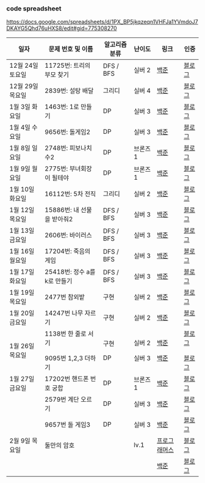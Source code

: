 ### code spreadsheet
https://docs.google.com/spreadsheets/d/1PX_BP5jkqzeqn1VHFJa1YVmdoJ7DKAYG5Qhd76uHXS8/edit#gid=775308270

| 일자 | 문제 번호 및 이름 | 알고리즘 분류 | 난이도 | 링크 | 인증 |
|------|------------------|-------------|-------|------|------|
|12월 24일 토요일|11725번: 트리의 부모 찾기|DFS / BFS|실버 2|[백준](https://www.acmicpc.net/problem/11725)|[블로그](https://aristudy.tistory.com/80)|
|12월 29일 목요일|2839번: 설탕 배달|그리디|실버 4|[백준](https://www.acmicpc.net/problem/2839)|[블로그](https://aristudy.tistory.com/80)|
|1월 3일 화요일|1463번: 1로 만들기|DP|실버 3|[백준]()|[블로그]()|
|1월 4일 수요일|	9656번: 돌게임2	| DP | 실버 3 |[백준](https://www.acmicpc.net/problem/1463)|[블로그](https://aristudy.tistory.com/84)|
|1월 8일 일요일|	2748번: 피보나치 수2 | DP	|브론즈 1|[백준](https://www.acmicpc.net/problem/2748)|[블로그](https://aristudy.tistory.com/66)|
|1월 9일 월요일|	2775번: 부녀회장이 될테야|	DP	|브론즈 1|	[백준](https://www.acmicpc.net/problem/2775)|[블로그](https://aristudy.tistory.com/86)|
|1월 10일 화요일|	16112번: 5차 전직	 |그리디	|실버 2	|[백준](https://www.acmicpc.net/problem/1026)|[블로그](https://aristudy.tistory.com/87)|
|1월 12일 목요일	|	15886번: 내 선물을 받아줘2 |	DFS / BFS |	실버 3|[백준](https://www.acmicpc.net/problem/15886)|[블로그](https://aristudy.tistory.com/88)|
|1월 13일 금요일	|	2606번:  바이러스 |	DFS / BFS	|실버 3|[백준](https://www.acmicpc.net/problem/2606)|[블로그](https://aristudy.tistory.com/90)|
|1월 16일 월요일	|	17204번: 죽음의 게임 |	DFS / BFS	|실버 3|[백준](https://www.acmicpc.net/problem/17204)|[블로그](https://aristudy.tistory.com/91)|
|1월 17일 화요일	|	25418번: 정수 a를 k로 만들기 |	DFS / BFS	|실버 3|[백준](https://www.acmicpc.net/problem/25418)|[블로그](https://aristudy.tistory.com/93)|
|1월 19일 목요일	|	2477번 참외밭|	구현	|실버 2|[백준](https://www.acmicpc.net/problem/2477)|[블로그]()|
|1월 20일 금요일	|	14247번 나무 자르기|	구현	|실버 2|[백준](https://www.acmicpc.net/problem/14247)|[블로그](https://aristudy.tistory.com/94)|
|1월 26일 목요일	|	1138번 한 줄로 서기 </p> 9095번 1,2,3 더하기 |	구현	</p> DP |실버 2 </p> 실버 3|[백준](https://www.acmicpc.net/problem/1138) </p> [백준](https://www.acmicpc.net/problem/9095)|[블로그]() </p> [블로그](https://aristudy.tistory.com/96)|
|1월 27일 금요일 |	17202번 핸드폰 번호 궁합 |	DP|	브론즈 1|[백준](https://www.acmicpc.net/problem/17202)|[블로그](https://aristudy.tistory.com/97)|
|   | 2579번 계단 오르기  |  DP | 실버 3 |[백준](https://www.acmicpc.net/problem/2579)|[블로그](https://aristudy.tistory.com/98)|
|   | 9657번 돌 게임3  |  DP | 실버 3 |[백준](https://www.acmicpc.net/problem/9657)|[블로그]()|
|2월 9일 목요일 | 둘만의 암호 |   |  lv.1 |[프로그래머스](https://school.programmers.co.kr/learn/courses/30/lessons/155652)|[블로그](https://aristudy.tistory.com/100)|
|   |   |   |  |[백준]()|[블로그]()|

